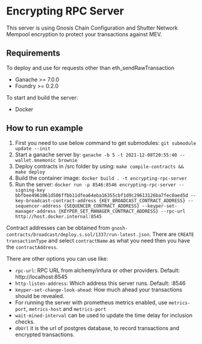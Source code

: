 # Encrypting RPC Server

This server is using Gnosis Chain Configuration and Shutter Network Mempool encryption to protect your transactions against MEV.

## Requirements

To deploy and use for requests other than eth_sendRawTransaction
* Ganache >= 7.0.0
* Foundry >= 0.2.0

To start and build the server:
* Docker

## How to run example

1. First you need to use below command to get submodules:
`git submodule update --init`
2. Start a ganache server by:
`ganache -b 5 -t 2021-12-08T20:55:40 --wallet.mnemonic brownie`
3. Deploy contracts in /src folder by using:
`make compile-contracts && make deploy`
4. Build the container image:
`docker build . -t encrypting-rpc-server`
5. Run the server:
`docker run -p 8546:8546 encrypting-rpc-server --signing-key bbfbee4961061d506ffbb11dfea64eba16355cbf1d9c29613126ba7fec0aed5d --key-broadcast-contract-address {KEY_BROADCAST_CONTRACT_ADDRESS} --sequencer-address {SEQUENCER_CONTRACT_ADDRESS} --keyper-set-manager-address {KEYPER_SET_MANAGER_CONTRACT_ADDRESS} --rpc-url http://host.docker.internal:8545`

Contract  addresses can be obtained from `gnosh-contracts/broadcast/deploy.s.sol/1337/run-latest.json`. There are `CREATE` `transactionType` and select `contractName` as what you need then  you have the `contractAddress`.  

There are other options you can use like:

* `rpc-url`: RPC URL from alchemy/infura or other providers. Default: http://localhost:8545
* `http-listen-address`: Which address this server runs. Default: :8546
* `keyper-set-change-look-ahead`: How much ahead your transactions should be revealed.
* For running the server with prometheus metrics enabled, use `metrics-port`, `metrics-host` and `metrics-port`
* `wait-mined-interval` can be used to update the time delay for inclusion checks.
* `dbUrl` it is the url of postgres database, to record transactions and encrypted transactions.
